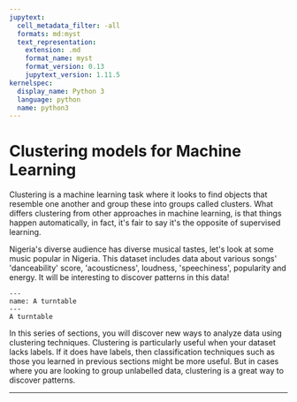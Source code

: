 ```yaml
---
jupytext:
  cell_metadata_filter: -all
  formats: md:myst
  text_representation:
    extension: .md
    format_name: myst
    format_version: 0.13
    jupytext_version: 1.11.5
kernelspec:
  display_name: Python 3
  language: python
  name: python3
---
```


# Clustering models for Machine Learning

Clustering is a machine learning task where it looks to find objects that resemble one another and group these into groups called clusters.  What differs clustering from other approaches in machine learning, is that things happen automatically, in fact, it's fair to say it's the opposite of supervised learning. 

Nigeria's diverse audience has diverse musical tastes, let's look at some music popular in Nigeria. This dataset includes data about various songs' 'danceability' score, 'acousticness', loudness, 'speechiness', popularity and energy. It will be interesting to discover patterns in this data!

```{figure} ../../../images/clustering/turntable.png
---
name: A turntable
---
A turntable
```
  
In this series of sections, you will discover new ways to analyze data using clustering techniques. Clustering is particularly useful when your dataset lacks labels. If it does have labels, then classification techniques such as those you learned in previous sections might be more useful. But in cases where you are looking to group unlabelled data, clustering is a great way to discover patterns.

---